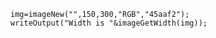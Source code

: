 ```luceescript+trycf
img=imageNew("",150,300,"RGB","45aaf2");
writeOutput("Width is "&imageGetWidth(img));
```